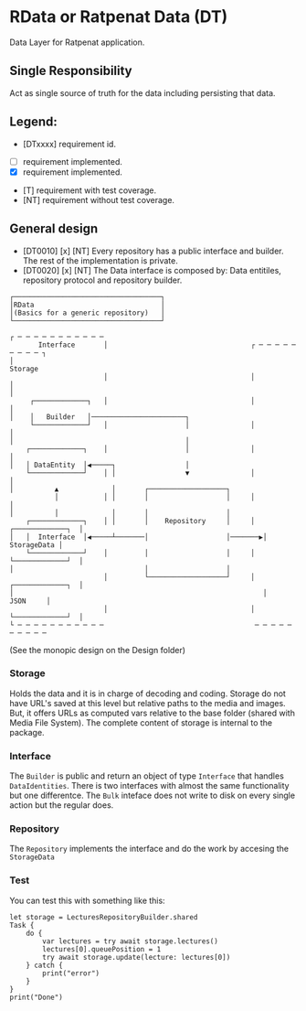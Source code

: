 # RData or Ratpenat Data (DT) 

Data Layer for Ratpenat application.

## Single Responsibility

Act as single source of truth for the data including persisting that data.

## Legend:
* [DTxxxx] requirement id.
* [ ] requirement implemented.
* [x] requirement implemented.
* [T] requirement with test coverage.
* [NT] requirement without test coverage. 

## General design

* [DT0010] [x] [NT] Every repository has a public interface and builder. The rest of the implementation is private.
* [DT0020] [x] [NT] The Data interface is composed by: Data entitiles, repository protocol and repository builder.

```
┌────────────────────────────────────┐                                          
│RData                               │                                          
│(Basics for a generic repository)   │                                          
└────────────────────────────────────┘                                          
                                                                                
┌ ─ ─ ─ ─ ─ ─ ─ ─ ─ ─ ─                                                         
       Interface       │                                   ┌ ─ ─ ─ ─ ─ ─ ─ ─ ─ ┐
│                                                                 Storage       
                       │                                   │                   │
│                                                                               
     ┌─────────────┐   │                                   │                   │
│    │   Builder   │───────────────────────┐                                    
     └─────────────┘   │                   │               │                   │
│                                          │                                    
    ┌─────────────┐    │                   │               │                   │
│   │ DataEntity  │◀─────┐                 │                                    
    └─────────────┘    │ │                 ▼               │                   │
│          ▲             │       ┌───────────────────┐                          
           │           │ │       │                   │     │                   │
│          │             │       │                   │                          
    ┌─────────────┐    │ │       │    Repository     │     │  ┌─────────────┐  │
│   │  Interface  │◀─────┴───────│                   │───────▶│ StorageData │   
    └─────────────┘    │         │                   │     │  └─────────────┘  │
│                                │                   │                          
                       │         └───────────────────┘     │  ┌─────────────┐  │
│                                                             │    JSON     │   
                       │                                   │  └─────────────┘  │
└ ─ ─ ─ ─ ─ ─ ─ ─ ─ ─ ─                                     ─ ─ ─ ─ ─ ─ ─ ─ ─ ─ 
```
(See the monopic design on the Design folder)

### Storage 

Holds the data and it is in charge of decoding and coding.
Storage do not have URL's saved at this level but relative paths to the media and images. But, 
it offers URLs as computed vars relative to the base folder (shared with Media File System).
The complete content of storage is internal to the package.

### Interface

The `Builder` is public and return an object of type `Interface` that handles `DataIdentities`.
There is two interfaces with almost the same functionality but one differentce. The `Bulk` inteface 
does not write to disk on every single action but the regular does. 

### Repository

The `Repository` implements the interface and do the work by accesing the `StorageData`

### Test

You can test this with something like this:

```
let storage = LecturesRepositoryBuilder.shared
Task {
    do {
        var lectures = try await storage.lectures()
        lectures[0].queuePosition = 1
        try await storage.update(lecture: lectures[0])
    } catch {
        print("error")
    }
}
print("Done")
```
